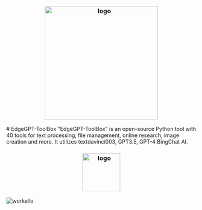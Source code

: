 <h3 align="center"><img src="https://i.imgur.com/rDty7xz.png" alt="logo" height="300px" weight="300px"></h3>
# EdgeGPT-ToolBox
"EdgeGPT-ToolBox" is an open-source Python tool with 40 tools for text processing, file management, online research, image creation and more. It utilizes textdavinci003, GPT3.5, GPT-4 BingChat AI.


<h3 align="center"><img src="https://i.imgur.com/rp3cVrB.png" alt="logo" height="100px"></h3>



![workello](https://user-images.githubusercontent.com/100368940/233141567-94a5b58e-b8e2-4019-a6c7-07ec4d9a157b.gif)


